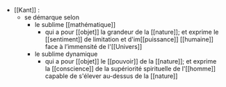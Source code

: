 - [[Kant]] : 
	- se démarque selon
      - le sublime [[mathématique]]
        - qui a pour [[objet]] la grandeur de la [[nature]]; et exprime le [[sentiment]] de limitation et d'im[[puissance]] [[humaine]] face à l’immensité de l'[[Univers]]
      - le sublime dynamique
        - qui a pour [[objet]] le [[pouvoir]] de la [[nature]]; et exprime la [[conscience]] de la supériorité spirituelle de l'[[homme]] capable de s'élever au-dessus de la [[nature]]